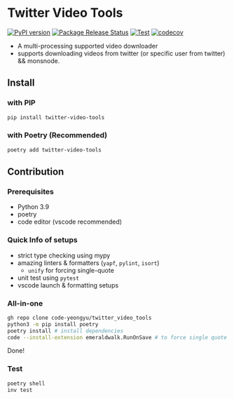 # Twitter Video Tools
[![PyPI version](https://badge.fury.io/py/twitter-video-tools.svg)](https://badge.fury.io/py/twitter-video-tools)
[![Package Release Status](https://github.com/code-yeongyu/twitter_video_tools/actions/workflows/release.yaml/badge.svg)](https://github.com/code-yeongyu/twitter_video_tools/actions/workflows/release.yaml)
[![Test](https://github.com/code-yeongyu/twitter_video_tools/actions/workflows/test.yaml/badge.svg?branch=master)](https://github.com/code-yeongyu/twitter_video_tools/actions/workflows/test.yaml)
[![codecov](https://codecov.io/gh/code-yeongyu/twitter_video_tools/branch/master/graph/badge.svg?token=97K8BBWOH7)](https://codecov.io/gh/code-yeongyu/twitter_video_tools)

- A multi-processing supported video downloader
- supports downloading videos from twitter (or specific user from twitter) && monsnode.

## Install

### with PIP

```sh
pip install twitter-video-tools
```

### with Poetry (Recommended)

```sh
poetry add twitter-video-tools
```

## Contribution

### Prerequisites

- Python 3.9
- poetry
- code editor (vscode recommended)

### Quick Info of setups

- strict type checking using mypy
- amazing linters & formatters (`yapf`, `pylint`, `isort`)
  - `unify` for forcing single-quote
- unit test using `pytest`
- vscode launch & formatting setups

### All-in-one

```sh
gh repo clone code-yeongyu/twitter_video_tools
python3 -m pip install poetry
poetry install # install dependencies
code --install-extension emeraldwalk.RunOnSave # to force single quote
```

Done!

### Test

```sh
poetry shell
inv test
```
